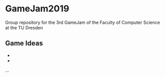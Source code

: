 # GameJam2019
Group repository for the 3rd GameJam of the Faculty of Computer Science at the TU Dresden

## Game Ideas
-
-
...

